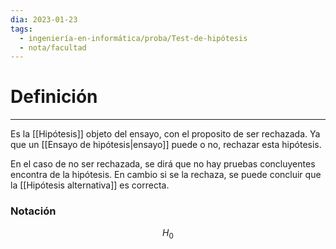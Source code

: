 ```yaml
---
dia: 2023-01-23
tags:
  - ingeniería-en-informática/proba/Test-de-hipótesis
  - nota/facultad
---
```

# Definición
---
Es la [[Hipótesis]] objeto del ensayo, con el proposito de ser rechazada. Ya que un [[Ensayo de hipótesis|ensayo]] puede o no, rechazar esta hipótesis.

En el caso de no ser rechazada, se dirá que no hay pruebas concluyentes encontra de la hipótesis. En cambio si se la rechaza, se puede concluir que la [[Hipótesis alternativa]] es correcta.

### Notación
$$H_0$$
